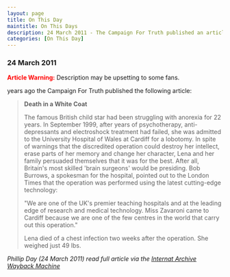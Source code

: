 ```yaml
---
layout: page
title: On This Day
maintitle: On This Days
description: 24 March 2011 - The Campaign For Truth published an article about the operation performed on Lena Zavaroni.
categories: [On This Day]
---
```


### 24 March 2011
<span style="color:red; font-weight:bold;">Article Warning:</span> Description may be upsetting to some fans.

<span id="age1"></span> years ago the Campaign For Truth published the following article:
> **Death in a White Coat**
>
> The famous British child star had been struggling with anorexia for 22 years. In September 1999, after years of psychotherapy, anti-depressants and electroshock treatment had failed, she was admitted to the University Hospital of Wales at Cardiff for a lobotomy. In spite of warnings that the discredited operation could destroy her intellect, erase parts of her memory and change her character, Lena and her family persuaded themselves that it was for the best. After all, Britain's most skilled 'brain surgeons' would be presiding. Bob Burrows, a spokesman for the hospital, pointed out to the London Times that the operation was performed using the latest cutting-edge technology:
>
> "We are one of the UK's premier teaching hospitals and at the leading edge of research and medical technology. Miss Zavaroni came to Cardiff because we are one of the few centres in the world that carry out this operation."
>
> Lena died of a chest infection two weeks after the operation. She weighed just 49 lbs.

<cite>Phillip Day (24 March 2011) read full article via the [Internat Archive Wayback Machine](https://web.archive.org/web/20101213153200/http://campaignfortruth.com/Eclub/180208/CTM-deathinawhitecoat.htm)</cite>

<!-- Script for calculating number of years ago -->
<script>
var dob = '20110324';
var year = Number(dob.substr(0, 4));
var month = Number(dob.substr(4, 2)) - 1;
var day = Number(dob.substr(6, 2));
var today = new Date();
var age1 = today.getFullYear() - year;
if (today.getMonth() < month || (today.getMonth() == month && today.getDate() < day)) {
  age1--;
}
document.getElementById("age1").innerHTML=age1;
</script>

